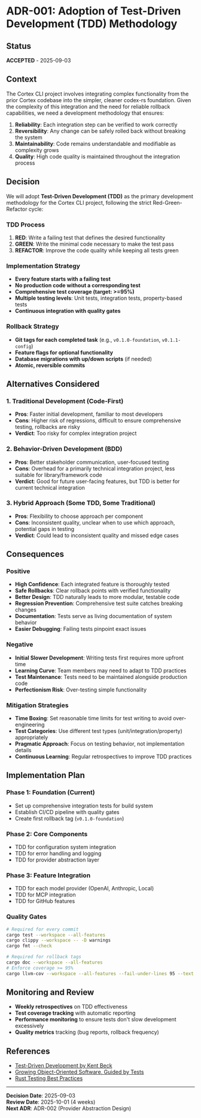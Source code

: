 # ADR-001: Adoption of Test-Driven Development (TDD) Methodology

## Status

**ACCEPTED** - 2025-09-03

## Context

The Cortex CLI project involves integrating complex functionality from the prior Cortex codebase into the simpler, cleaner codex-rs foundation. Given the complexity of this integration and the need for reliable rollback capabilities, we need a development methodology that ensures:

1. **Reliability**: Each integration step can be verified to work correctly
2. **Reversibility**: Any change can be safely rolled back without breaking the system  
3. **Maintainability**: Code remains understandable and modifiable as complexity grows
4. **Quality**: High code quality is maintained throughout the integration process

## Decision

We will adopt **Test-Driven Development (TDD)** as the primary development methodology for the Cortex CLI project, following the strict Red-Green-Refactor cycle:

### TDD Process

1. **RED**: Write a failing test that defines the desired functionality
2. **GREEN**: Write the minimal code necessary to make the test pass
3. **REFACTOR**: Improve the code quality while keeping all tests green

### Implementation Strategy

- **Every feature starts with a failing test**
- **No production code without a corresponding test**
- **Comprehensive test coverage (target: >=95%)**
- **Multiple testing levels**: Unit tests, integration tests, property-based tests
- **Continuous integration with quality gates**

### Rollback Strategy

- **Git tags for each completed task** (e.g., `v0.1.0-foundation`, `v0.1.1-config`)
- **Feature flags for optional functionality**
- **Database migrations with up/down scripts** (if needed)
- **Atomic, reversible commits**

## Alternatives Considered

### 1. Traditional Development (Code-First)

- **Pros**: Faster initial development, familiar to most developers
- **Cons**: Higher risk of regressions, difficult to ensure comprehensive testing, rollbacks are risky
- **Verdict**: Too risky for complex integration project

### 2. Behavior-Driven Development (BDD)

- **Pros**: Better stakeholder communication, user-focused testing
- **Cons**: Overhead for a primarily technical integration project, less suitable for library/framework code
- **Verdict**: Good for future user-facing features, but TDD is better for current technical integration

### 3. Hybrid Approach (Some TDD, Some Traditional)

- **Pros**: Flexibility to choose approach per component
- **Cons**: Inconsistent quality, unclear when to use which approach, potential gaps in testing
- **Verdict**: Could lead to inconsistent quality and missed edge cases

## Consequences

### Positive

- **High Confidence**: Each integrated feature is thoroughly tested
- **Safe Rollbacks**: Clear rollback points with verified functionality
- **Better Design**: TDD naturally leads to more modular, testable code
- **Regression Prevention**: Comprehensive test suite catches breaking changes
- **Documentation**: Tests serve as living documentation of system behavior
- **Easier Debugging**: Failing tests pinpoint exact issues

### Negative

- **Initial Slower Development**: Writing tests first requires more upfront time
- **Learning Curve**: Team members may need to adapt to TDD practices
- **Test Maintenance**: Tests need to be maintained alongside production code
- **Perfectionism Risk**: Over-testing simple functionality

### Mitigation Strategies

- **Time Boxing**: Set reasonable time limits for test writing to avoid over-engineering
- **Test Categories**: Use different test types (unit/integration/property) appropriately
- **Pragmatic Approach**: Focus on testing behavior, not implementation details
- **Continuous Learning**: Regular retrospectives to improve TDD practices

## Implementation Plan

### Phase 1: Foundation (Current)

- Set up comprehensive integration tests for build system
- Establish CI/CD pipeline with quality gates
- Create first rollback tag (`v0.1.0-foundation`)

### Phase 2: Core Components

- TDD for configuration system integration
- TDD for error handling and logging
- TDD for provider abstraction layer

### Phase 3: Feature Integration

- TDD for each model provider (OpenAI, Anthropic, Local)
- TDD for MCP integration
- TDD for GitHub features

### Quality Gates

```bash
# Required for every commit
cargo test --workspace --all-features
cargo clippy --workspace -- -D warnings
cargo fmt --check

# Required for rollback tags
cargo doc --workspace --all-features
# Enforce coverage >= 95%
cargo llvm-cov --workspace --all-features --fail-under-lines 95 --text
```

## Monitoring and Review

- **Weekly retrospectives** on TDD effectiveness
- **Test coverage tracking** with automatic reporting
- **Performance monitoring** to ensure tests don't slow development excessively
- **Quality metrics** tracking (bug reports, rollback frequency)

## References

- [Test-Driven Development by Kent Beck](https://www.amazon.com/Test-Driven-Development-Kent-Beck/dp/0321146530)
- [Growing Object-Oriented Software, Guided by Tests](https://www.amazon.com/Growing-Object-Oriented-Software-Guided-Tests/dp/0321503627)
- [Rust Testing Best Practices](https://doc.rust-lang.org/book/ch11-00-testing.html)

---

**Decision Date**: 2025-09-03  
**Review Date**: 2025-10-01 (4 weeks)  
**Next ADR**: ADR-002 (Provider Abstraction Design)
